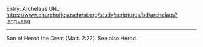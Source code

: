Entry: Archelaus
URL: https://www.churchofjesuschrist.org/study/scriptures/bd/archelaus?lang=eng

---

Son of Herod the Great (Matt. 2:22). See also Herod.
